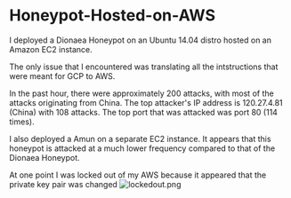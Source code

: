 # Honeypot-Hosted-on-AWS
I deployed a Dionaea Honeypot on an Ubuntu 14.04 distro hosted on an Amazon EC2 instance.

The only issue that I encountered was translating all the intstructions that were meant for GCP to AWS.

In the past hour, there were approximately 200 attacks, with most of the attacks originating from China.
The top attacker's IP address is 120.27.4.81 (China) with 108 attacks.
The top port that was attacked was port 80 (114 times).

I also deployed a Amun on a separate EC2 instance.
It appears that this honeypot is attacked at a much lower frequency compared to that of the Dionaea Honeypot.

At one point I was locked out of my AWS because it appeared that the private key pair was changed
![lockedout.png]()
